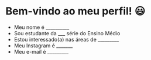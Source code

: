 # Bem-vindo ao meu perfil! 😃
- Meu nome é __________
- Sou estudante da ___ série do Ensino Médio
- Estou interessado(a) nas áreas de _________
- Meu Instagram é _______
- Meu e-mail é _________
